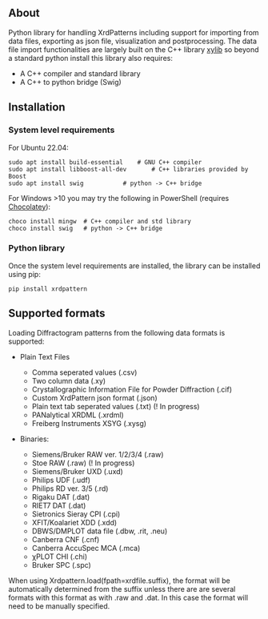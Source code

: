 ## About

Python library for handling XrdPatterns including support for importing from data files, exporting as json file, visualization and postprocessing.
The data file import functionalities are largely built on the C++ library  [xylib](https://github.com/wojdyr/xylib) so beyond a standard python install this library also requires:
- A C++ compiler and standard library
- A C++ to python bridge (Swig)

## Installation

### System level requirements
For Ubuntu 22.04:
```
sudo apt install build-essential	# GNU C++ compiler
sudo apt install libboost-all-dev       # C++ libraries provided by Boost
sudo apt install swig 			# python -> C++ bridge
```

For Windows >10 you may try the following in PowerShell (requires [Chocolatey](https://chocolatey.org/)):
```
choco install mingw  # C++ compiler and std library
choco install swig   # python -> C++ bridge
```
### Python library
Once the system level requirements are installed, the library can be installed using pip:
```
pip install xrdpattern
```


## Supported formats

Loading Diffractogram patterns from the following data formats is supported:

- Plain Text Files
    - Comma seperated values (.csv)
    - Two column data (.xy)
    - Crystallographic Information File for Powder Diffraction (.cif)
    - Custom XrdPattern json format (.json)
    - Plain text tab seperated values (.txt) (! In progress)
    - PANalytical XRDML (.xrdml)
    - Freiberg Instruments XSYG (.xysg)


- Binaries:
  - Siemens/Bruker RAW ver. 1/2/3/4 (.raw)
  - Stoe RAW (.raw) (! In progress)
  - Siemens/Bruker UXD (.uxd)
  - Philips UDF (.udf)
  - Philips RD ver. 3/5 (.rd)
  - Rigaku DAT (.dat)
  - RIET7 DAT (.dat)
  - Sietronics Sieray CPI (.cpi)
  - XFIT/Koalariet XDD (.xdd)
  - DBWS/DMPLOT data file (.dbw, .rit, .neu)
  - Canberra CNF (.cnf)
  - Canberra AccuSpec MCA (.mca)
  - χPLOT CHI (.chi)
  - Bruker SPC (.spc)

When using Xrdpattern.load(fpath=xrdfile.suffix), the format will be automatically determined from the suffix unless
there are are several formats with this format as with .raw and .dat. 
In this case the format will need to be manually specified.
